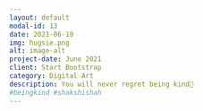 ```yaml
---
layout: default
modal-id: 13
date: 2021-06-19
img: hugsie.png
alt: image-alt
project-date: June 2021
client: Start Bootstrap
category: Digital Art
description: You will never regret being kind💓
#beingkind #shakshishah
---
```


